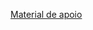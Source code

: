 <a href="https://academiapme-my.sharepoint.com/:p:/g/personal/renato_dio_me/EeLIh1dL9AhAqqqmQ06sK6sBCdBn6LuXIB7d-YwFeGZylQ?rtime=__mAe4G93Eg">Material de apoio</a>